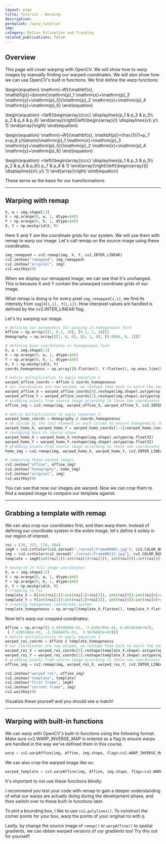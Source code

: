 ```yaml
---
layout: page
title: Tutorial - Warping
description:
permalink: /warp_tutorial
img: 
category: Motion Estimation and Tracking
related_publications: false
---
```


## Overview

This page will cover warping with OpenCV. We will show how to warp images by manually finding our warped coordinates. We will also show how we can use OpenCV's built in functions. We first define the warp functions:

\begin{equation}
\mathrm{~W}(\mathbf{x}, \mathbf{p})=\binom{\mathrm{p}_1 \mathrm{x}+\mathrm{p}_3 \mathrm{y}+\mathrm{p}_5}{\mathrm{p}_2 \mathrm{x}+\mathrm{p}_4 \mathrm{y}+\mathrm{p}_6}
\end{equation}


\begin{equation}
=\left(\begin{array}{ccc}
\displaylines{p_1 & p_3 & p_5\\\ p_2 & p_4 & p_6}
\end{array}\right)\left(\begin{array}{l}
\displaylines{x\\\ y\\\ 1}
\end{array}\right)
\end{equation}

\begin{equation}
\mathrm{~W}(\mathbf{x}, \mathbf{p})=\frac{1}{1+p_7 x+p_8 y}\binom{\mathrm{p}_1 \mathrm{x}+\mathrm{p}_3 \mathrm{y}+\mathrm{p}_5}{\mathrm{p}_2 \mathrm{x}+\mathrm{p}_4 \mathrm{y}+\mathrm{p}_6}
\end{equation}

\begin{equation}
=\left(\begin{array}{ccc}
\displaylines{p_1 & p_3 & p_5\\\ p_2 & p_4 & p_6\\\ p_7 & p_8 & 1}
\end{array}\right)\left(\begin{array}{l}
\displaylines{x\\\ y\\\ 1}
\end{array}\right)
\end{equation}




These serve as the basis for our transformations.

---

## Warping with remap

```python
h, w = img.shape[:2]
X = np.arange(0, w, 1, dtype=int)
Y = np.arange(0, h, 1, dtype=int)
X, Y = np.meshgrid(X, Y)
```
Here X and Y are the coordinate grids for our system. We will use them with remap to warp our image. Let's call remap on the source image using these coordinates.

```python
img_remapped = cv2.remap(img, X, Y, cv2.INTER_LINEAR)
cv2.imshow("remapped", img_remapped)
cv2.imshow("original", img)
cv2.waitKey(0)
```
When we display our remapped image, we can see that it's unchanged. This is because X and Y contain the unwarped coordinate grids of our image.

What remap is doing is for every pixel `img_remapped[i,i]`, we find its intensity from `img[X[i,i], Y[i,i]]`. How interpixel values are handled is defined by the cv2.INTER_LINEAR flag.

Let's try warping our image.

```python
# defining our parameters for warping in homogeneous form
Affine = np.array([[1, 0.2, 10], [0.1, 1, 10]])
Homography = np.array([[1, 0, 0], [0, 1, 0], [0.0004, 0, 1]])

# defining base coordinates in homogeneous form
h, w = img.shape[:2]
X = np.arange(0, w, 1, dtype=int)
Y = np.arange(0, h, 1, dtype=int)
X, Y = np.meshgrid(X, Y)
coords_homogeneous = np.array([X.flatten(), Y.flatten(), np.ones_like(X).flatten()])

# matrix multiplication to apply equation 1
warped_affine_coords = Affine @ coords_homogeneous
# our coordinates are now warped, we reshape them back to match the source shape
warped_affine_X = warped_affine_coords[0].reshape(img.shape).astype(np.float32)
warped_affine_Y = warped_affine_coords[1].reshape(img.shape).astype(np.float32)
# grabbing pixels from source image according to these new coordinates
affine_img = cv2.remap(img, warped_affine_X, warped_affine_Y, cv2.INTER_LINEAR)

# matrix multiplication to apply equation 2
warped_homo_coords = Homography @ coords_homogeneous
# we divide by the last element in each column to ensure homogeneity (basically, all same scale)
warped_homo_X, warped_homo_Y = warped_homo_coords[:-1]/warped_homo_coords[-1]
# reshaping back to source shape
warped_homo_X = warped_homo_X.reshape(img.shape).astype(np.float32)
warped_homo_Y = warped_homo_Y.reshape(img.shape).astype(np.float32)
# grabbing pixels from source image according to these new coordinates
homo_img = cv2.remap(img, warped_homo_X, warped_homo_Y, cv2.INTER_LINEAR)

# comparing these warped images
cv2.imshow("affine", affine_img)
cv2.imshow("homography", homo_img)
cv2.imshow("original", img)
cv2.waitKey(0)

```
You can see that now our images are warped. Now we can crop them to find a warped image to compare our template against.

---

## Grabbing a template with remap

We can also crop our coordinates first, and then warp them. Instead of defining our coordinate system in the entire image, let's define it solely in our region of interest.

```python
roi = (38, 323, 178, 204)
img0 = cv2.cvtColor(cv2.imread("./cereal/frame00001.jpg"), cv2.COLOR_BGR2GRAY)
img = cv2.cvtColor(cv2.imread("./cereal/frame00212.jpg"), cv2.COLOR_BGR2GRAY)
template = img0[int(roi[1]):int(roi[1]+roi[3]), int(roi[0]):int(roi[0]+roi[2])]

# meshgrid in full image coordinates
h, w = img.shape[:2]
X = np.arange(0, w, 1, dtype=int)
Y = np.arange(0, h, 1, dtype=int)
X, Y = np.meshgrid(X, Y)
# cropping to roi
template_X = X[int(roi[1]):int(roi[1]+roi[3]), int(roi[0]):int(roi[0]+roi[2])]
template_Y = Y[int(roi[1]):int(roi[1]+roi[3]), int(roi[0]):int(roi[0]+roi[2])]
# creating homogenous coordinate system
template_homogeneous = np.array([template_X.flatten(), template_Y.flatten(), np.ones_like(template_X).flatten()])
```

Now let's warp our cropped coordinates:

```python
Affine = np.array([[-3.9929888e-01, -7.6305789e-01, 8.6678418e+02],
 [ 7.4395186e-01, -3.7666887e-01,  3.9476602e+02]])
# matrix multiplication to apply equation 1
warped_roi_coords = Affine @ template_homogeneous
# our coordinates are now warped, we reshape them back to match the template shape
warped_roi_X = warped_roi_coords[0].reshape(template_X.shape).astype(np.float32)
warped_roi_Y = warped_roi_coords[1].reshape(template_X.shape).astype(np.float32)
# grabbing pixels from source image according to these new coordinates
affine_img = cv2.remap(img, warped_roi_X, warped_roi_Y, cv2.INTER_LINEAR)

cv2.imshow("warped roi", affine_img)
cv2.imshow("template", template)
cv2.imshow("first frame", img0)
cv2.imshow("current frame", img)
cv2.waitKey(0)
```

Visualize these yourself and you should see a match!

---

## Warping with built-in functions

We can warp with OpenCV's built-in functions using the following format. Make sure cv2.WARP_INVERSE_MAP is entered as a flag to ensure warps are handled in the way we've defined them in this course.

```python
warp = cv2.warpAffine(img, Affine, img.shape, flags=cv2.WARP_INVERSE_MAP)
```

We can also crop the warped image like so:

```python
warped_template = cv2.warpAffine(img, Affine, img.shape, flags=cv2.WARP_INVERSE_MAP)[int(roi[1]):int(roi[1]+roi[3]), int(roi[0]):int(roi[0]+roi[2])]
```

It's important to not use these functions blindly. 

I recommend you test your code with remap to gain a deeper understanding of what our warps are actually doing during the development phase, and then switch over to these built-in functions later.

To plot a bounding box, I like to use `cv2.polylines()`. To construct the corner points for your box, warp the points of your original roi with `@`.

Lastly, by change the source image of `remap()` or `warpAffine()` to spatial gradients, we can obtain warped versions of our gradients too! Try this out for yourself!

